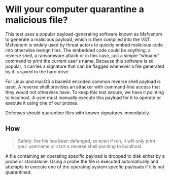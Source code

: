 # Will your computer quarantine a malicious file?

This test uses a popular payload-generating software known as Msfvenom to generate a malicious payload, which is then compiled into the VST. 
Msfvenom is widely used by threat actors to quickly embed malicious code into otherwise benign files. The embedded code could be anything: 
a reverse shell, a ransomware attack or in this case, just a simple "whoami" command to print the current user's name. 
Because this software is so popular, it carries a signature that can be flagged whenever a file generated by it is saved to the hard drive. 

For Linux and macOS a base64 encoded common reverse shell payload is used. A reverse shell provides an attacker with command-line access that they would not otherwise have. To keep this test secure, we have it pointing to localhost. A user must manually execute this payload for it to operate or execute it using one of our probes.

Defenses should quarantine files with known signatures immediately.

## How

> Safety: the file has been defanged, so even if run, it will only print your username or start a reverse shell pointing to localhost.

A file containing an operating specific payload is dropped to disk either by a probe or standalone. Using a probe the file is executed automatically and attempts to execute one of the operating system specfic payloads if it is not quarantined.

